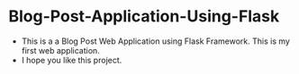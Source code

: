 # Blog-Post-Application-Using-Flask

* This is a a Blog Post Web Application using Flask Framework. This is my first web application.
* I hope you like this project.
